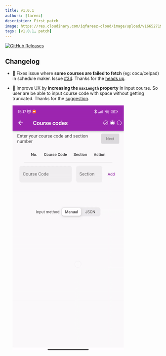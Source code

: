 ```yaml
---
title: v1.0.1
authors: [fareez]
description: First patch
image: https://res.cloudinary.com/iqfareez-cloud/image/upload/v1665271970/IIUM%20Schedule/v1.0.1_q2qxsl.png
tags: [v1.0.1, patch]
---
```


[![GitHub Releases](https://img.shields.io/badge/github-release-%23121011.svg?style=for-the-badge&logo=github&logoColor=white)](https://github.com/iqfareez/iium_schedule/releases/tag/1.0.1%2B16)

## Changelog

- :bug: Fixes issue where **some courses are failed to fetch** (eg: cocu/celpad) in schedule maker. Issue [#34](https://github.com/iqfareez/iium_schedule/issues/34). Thanks for the [heads up](https://twitter.com/ammarputeraa/status/1578780255833423872?s=20&t=IUCXf0DhgstoWb2jiZED-w).
- :children_crossing: Improve UX by **increasing the `maxLength` property** in input course. So user are be able to input course code with space without getting truncated. Thanks for the [suggestion](https://twitter.com/dannish__/status/1578824019834376193?s=20&t=IUCXf0DhgstoWb2jiZED-w).
  
  ![demo video](demo-input.gif)
